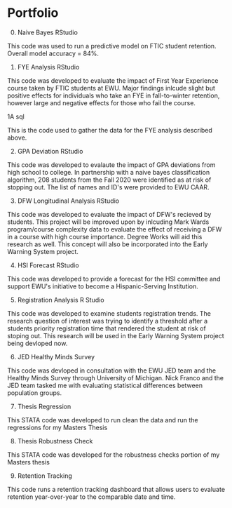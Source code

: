 # Portfolio

0. Naive Bayes
RStudio

This code was used to run a predictive model on FTIC student retention. Overall model accuracy = 84%.

1. FYE Analysis
RStudio

This code was developed to evaluate the impact of First Year Experience course taken by FTIC students at EWU. Major findings inlcude slight but positive effects for individuals who take an FYE in fall-to-winter retention, however large and negative effects for those who fail the course.

1A
sql

This is the code used to gather the data for the FYE analysis described above.


2. GPA Deviation
RStudio

This code was developed to evalaute the impact of GPA deviations from high school to college. In partnership with a naive bayes classification algorithm, 208 students from the Fall 2020 were identified as at risk of stopping out. The list of names and ID's were provided to EWU CAAR.


3. DFW Longitudinal Analysis
RStudio

This code was developed to evaluate the impact of DFW's recieved by students. This project will be improved upon by inlcuding Mark Wards program/course complexity data to
evaluate the effect of receiving a DFW in a course with high course importance. Degree Works will aid this research as well. This concept will also be incorporated into the 
Early Warning System project.


4. HSI Forecast 
RStudio      

This code was developed to provide a forecast for the HSI committee and support EWU's initiative to become a Hispanic-Serving Institution.


5. Registration Analysis 
R Studio              

This code was developed to examine students registration trends. The research question of interest was trying to identify a threshold after a students priority registration time
that rendered the student at risk of stoping out. This research will be used in the Early Warning System project being devloped now.


6. JED Healthy Minds Survey

This code was devloped in consultation with the EWU JED team and the Healthy Minds Survey through University of Michigan. Nick Franco and the JED team tasked me with evaluating 
statistical differences between population groups.

7. Thesis Regression

This STATA code was developed to run clean the data and run the regressions for my Masters Thesis

8. Thesis Robustness Check

This STATA code was developed for the robustness checks portion of my Masters thesis

9. Retention Tracking

This code runs a retention tracking dashboard that allows users to evaluate retention year-over-year to the comparable date and time.
